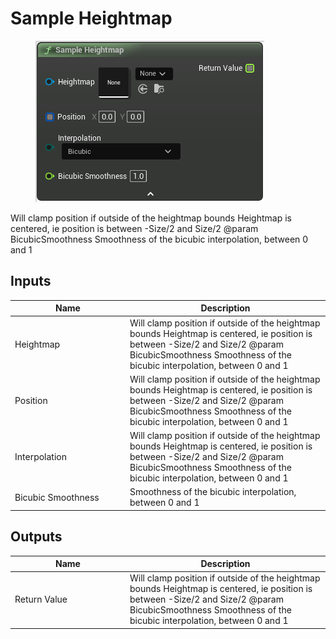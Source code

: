 # Sample Heightmap

<div align="left" data-full-width="false">

<figure><img src="../../../.gitbook/assets/Sample_Heightmap.png" alt=""><figcaption></figcaption></figure>

</div>

Will clamp position if outside of the heightmap bounds Heightmap is centered, ie position is between -Size/2 and Size/2 @param BicubicSmoothness Smoothness of the bicubic interpolation, between 0 and 1

## Inputs

<table><thead><tr><th width="170">Name</th><th>Description</th></tr></thead><tbody><tr><td>Heightmap</td><td>Will clamp position if outside of the heightmap bounds Heightmap is centered, ie position is between -Size/2 and Size/2 @param BicubicSmoothness Smoothness of the bicubic interpolation, between 0 and 1</td></tr><tr><td>Position</td><td>Will clamp position if outside of the heightmap bounds Heightmap is centered, ie position is between -Size/2 and Size/2 @param BicubicSmoothness Smoothness of the bicubic interpolation, between 0 and 1</td></tr><tr><td>Interpolation</td><td>Will clamp position if outside of the heightmap bounds Heightmap is centered, ie position is between -Size/2 and Size/2 @param BicubicSmoothness Smoothness of the bicubic interpolation, between 0 and 1</td></tr><tr><td>Bicubic Smoothness</td><td>Smoothness of the bicubic interpolation, between 0 and 1</td></tr></tbody></table>

## Outputs

<table><thead><tr><th width="170">Name</th><th>Description</th></tr></thead><tbody><tr><td>Return Value</td><td>Will clamp position if outside of the heightmap bounds Heightmap is centered, ie position is between -Size/2 and Size/2 @param BicubicSmoothness Smoothness of the bicubic interpolation, between 0 and 1</td></tr></tbody></table>
